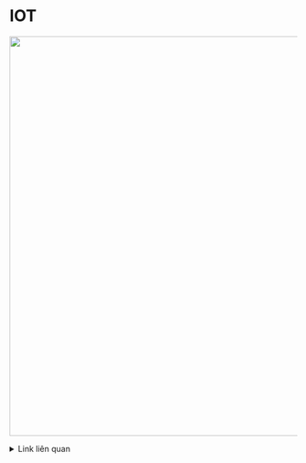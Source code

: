 
# IOT


<p align="center">
  <img width="700" align="center" src="https://c.tenor.com/hVmM21uY9hEAAAAC/homer-simpson.gif" />
</p>



<details>
<summary>Link liên quan</summary>

  
| Name | URL |
|-----:|---------------|
|Realtime Database:|https://console.firebase.google.com/u/0/project/test-zkz/database/test-zkz-default-rtdb/data|
|Project Console:|https://console.firebase.google.com/project/test-zkz/overview|
|Hosting URL:|https://test-zkz.web.app|


</details>
